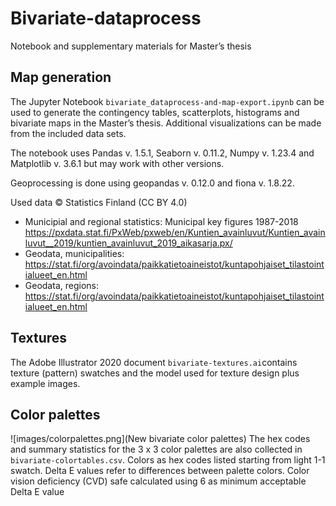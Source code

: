 # Bivariate-dataprocess
Notebook and supplementary materials for Master’s thesis

## Map generation
The Jupyter Notebook `bivariate_dataprocess-and-map-export.ipynb` can be used to generate the contingency tables, scatterplots, histograms and bivariate maps in the Master’s thesis. Additional visualizations can be made from the included data sets.

The notebook uses Pandas v. 1.5.1, Seaborn v. 0.11.2, Numpy v. 1.23.4 and Matplotlib v. 3.6.1 but may work with other versions. 

Geoprocessing is done using geopandas v. 0.12.0 and fiona v. 1.8.22. 

Used data © Statistics Finland (CC BY 4.0)
- Municipial and regional statistics: Municipal key figures 1987-2018 https://pxdata.stat.fi/PxWeb/pxweb/en/Kuntien_avainluvut/Kuntien_avainluvut__2019/kuntien_avainluvut_2019_aikasarja.px/
- Geodata, municipalities: https://stat.fi/org/avoindata/paikkatietoaineistot/kuntapohjaiset_tilastointialueet_en.html
- Geodata, regions: https://stat.fi/org/avoindata/paikkatietoaineistot/kuntapohjaiset_tilastointialueet_en.html

## Textures
The Adobe Illustrator 2020 document `bivariate-textures.ai`contains texture (pattern) swatches and the model used for texture design plus example images. 

## Color palettes
![images/colorpalettes.png](New bivariate color palettes)
The hex codes and summary statistics for the 3 x 3 color palettes are also collected in 
`bivariate-colortables.csv`.
Colors as hex codes listed starting from light 1-1 swatch.
Delta E values refer to differences between palette colors.
Color vision deficiency (CVD) safe calculated using 6 as minimum acceptable Delta E value 